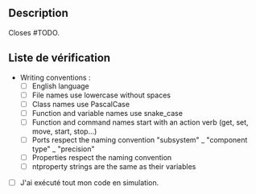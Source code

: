 Description
-----------
<!--- Fais un résumé de ce que tu as ajouté. -->
Closes #TODO. 

Liste de vérification
---------------------
<!-- Entre les [ ], remplace l'espace par un x lorsque c'est fait. -->
- Writing conventions :
    - [ ] English language
    - [ ] File names use lowercase without spaces
    - [ ] Class names use PascalCase
    - [ ] Function and variable names use snake_case
    - [ ] Function and command names start with an action verb (get, set, move, start, stop...)
    - [ ] Ports respect the naming convention "subsystem" _ "component type" _ "precision"
    - [ ] Properties respect the naming convention
    - [ ] ntproperty strings are the same as their variables
- [ ] J'ai exécuté tout mon code en simulation.
